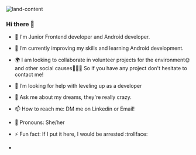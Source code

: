 ![land-content](https://github.com/ArtielSry/ArtielSry/assets/113340763/0e96aa43-ba0e-424e-9f12-fefb6579fb6a)

### Hi there 👋

- 🔭 I'm Junior Frontend developer and Android developer.
- 🧠 I’m currently improving my skills and learning Android development.
- 🌍 I am looking to collaborate in volunteer projects for the environment🌞 and other social causes🧑‍🤝‍🧑 So if you have any project don't hesitate to contact me! 
- 🤔 I’m looking for help with leveling up as a developer 
- 🎈 Ask me about my dreams, they're really crazy.
- 📫 How to reach me: DM me on Linkedin or Email! 
- 👧 Pronouns: She/her
- ⚡ Fun fact: If I put it here, I would be arrested :trollface:

- 
